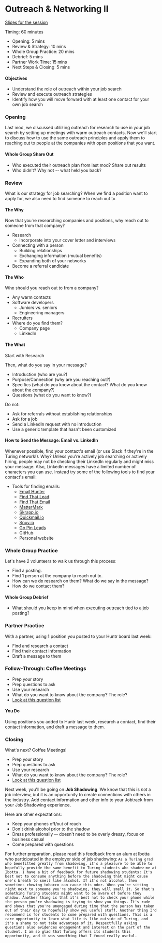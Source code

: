 # Outreach & Networking II

[Slides for the session](https://docs.google.com/presentation/d/1_JmlfZr2emcfndX0rMpW2Jr-upGwQDifN7qNMyQgbNI/edit?usp=sharing)

Timing: 60 minutes 

* Opening: 5 mins
* Review & Strategy: 10 mins
* Whole Group Practice: 20 mins
* Debrief: 5 mins
* Partner Work Time: 15 mins
* Next Steps & Closing: 5 mins

#### Objectives
* Understand the role of outreach within your job search 
* Review and execute outreach strategies
* Identify how you will move forward with at least one contact for your own job search

### Opening
Last mod, we discussed utilizing outreach for research to use in your job search by setting up meetings with warm outreach contacts. Now we'll start to discuss how to use the same outreach principles and apply them to reaching out to people at the companies with open positions that you want. 

#### Whole Group Share Out
* Who executed their outreach plan from last mod? Share out results
* Who didn't? Why not -- what held you back?

### Review
What is our strategy for job searching? When we find a position want to apply for, we also need to find someone to reach out to.

#### The Why
Now that you're researching companies and positions, why reach out to someone from that company?

* Research 
  * Incorporate into your cover letter and interviews
* Connecting with a person
  * Building relationships
  * Exchanging information (mutual benefits)
  * Expanding both of your networks
* Become a referral candidate

#### The Who
Who should you reach out to from a company?

* Any warm contacts
* Software developers
  * Juniors vs. seniors
  * Engineering managers
* Recruiters
* Where do you find them?
  * Company page
  * LinkedIn

#### The What
Start with Research

Then, what do you say in your message?

* Introduction (who are you?)
* Purpose/Connection (why are you reaching out?)
* Specifics (what do you know about the contact? What do you know about the company?)
* Questions (what do you want to know?)

Do not:

* Ask for referrals without establishing relationships
* Ask for a job
* Send a LinkedIn request with no introduction
* Use a generic template that hasn't been customized

#### How to Send the Message: Email vs. LinkedIn
Whenever possible, find your contact's email (or use Slack if they're in the Turing network!). Why? Unless you're actively job searching or actively hiring, people may not be checking their LinkedIn regularly and might miss your message. Also, LinkedIn messages have a limited number of characters you can use. Instead try some of the following tools to find your contact's email:

* Tools for finding emails:
  * [Email Hunter](https://emailhunter.co/)
  * [Find That Lead](https://findthatlead.com/)
  * [Find That Email](https://findthat.email/)
  * [MatterMark](https://mattermark.com/)
  * [Skrapp.io](https://www.skrapp.io/)
  * [Quickmail.io](https://quickmail.io/)
  * [Snov.io](https://snov.io/)
  * [Go Pin Leads](https://www.gopinleads.com/)
  * GitHub
  * Personal website 

### Whole Group Practice
Let's have 2 volunteers to walk us through this process:

* Find a posting.
* Find 1 person at the company to reach out to. 
* How can we do research on them? What do we say in the message? 
* How do we contact them?

#### Whole Group Debrief
* What should you keep in mind when executing outreach tied to a job posting?

### Partner Practice
With a partner, using 1 position you posted to your Huntr board last week:

* Find and research a contact
* Find their contact information
* Draft a message to them

### Follow-Through: Coffee Meetings
* Prep your story
* Prep questions to ask
* Use your research
* What do you want to know about the company? The role? 
* [Look at this question list](https://github.com/yangshun/tech-interview-handbook/blob/master/non-technical/questions-to-ask.md)

#### You Do
Using positions you added to Huntr last week, research a contact, find their contact information, and draft a message to them.

### Closing
What's next? Coffee Meetings!
* Prep your story
* Prep questions to ask
* Use your research
* What do you want to know about the company? The role? 
* [Look at this question list](https://github.com/yangshun/tech-interview-handbook/blob/master/non-technical/questions-to-ask.md)

Next week, you'll be going on **Job Shadowing**. We know that this is *not* a job interview, but it is an opportunity to create connections with others in the industry. Add contact information and other info to your Jobtrack from your Job Shadowing experience. 

Here are other expectations:

* Keep your phones off/out of reach 
* Don't drink alcohol prior to the shadow
* Dress professionally -- doesn't need to be overly dressy, focus on business casual
* Come prepared with questions

For further preparation, please read this feedback from an alum at Ibotta who participated in the employer side of job shadowing: 
```As a Turing grad who benefitted greatly from shadowing, it's a pleasure to be able to hopefully provide the same benefit to Turing students who shadow me at Ibotta. I have a bit of feedback for future shadowing students: It's best not to consume anything before the shadowing that might cause one's breath to smell like alcohol. If it's not alcohol, then sometimes chewing tobacco can cause this odor. When you're sitting right next to someone you're shadowing, they will smell it. So that's something Turing students might want to be aware of before they shadow. Another thing is that it's best not to check your phone while the person you're shadowing is trying to show you things. It's rude and shows that you're unengaged during time that the person has taken out of their day to hopefully show you useful stuff. Another thing I'd recommend is for students to come prepared with questions. This is a rare opportunity to learn what life is like outside of Turing, and it's a shame to not take advantage of it. Respectfully asking questions also evidences engagement and interest on the part of the student. I am so glad that Turing offers its students this opportunity, and it was something that I found really useful.```

